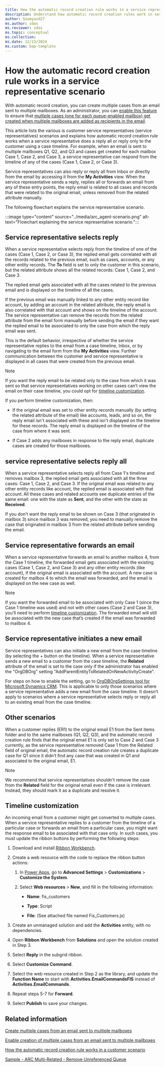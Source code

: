 ```yaml
---
title: How the automatic record creation rule works in a service representative scenario
description: Understand how automatic record creation rules work in service representative scenarios and learn how to customize them.
author: Soumyasd27
ms.author: sdas
ms.reviewer: sdas
ms.topic: conceptual
ms.collection:
ms.date: 12/13/2024
ms.custom: bap-template
---
```


# How the automatic record creation rule works in a service representative scenario

With automatic record creation, you can create multiple cases from an email sent to multiple mailboxes. As an administrator, you can [enable this feature](arc-multiple-cases.md#enable-creation-of-multiple-cases-from-an-email-sent-to-multiple-mailboxes) to ensure that [multiple cases (one for each queue-enabled mailbox) get created when multiple mailboxes are added as recipients in the email](arc-multiple-cases.md#how-automatic-record-creation-rules-work-to-create-multiple-cases-from-an-email-sent-to-multiple-mailboxes).

This article lists the various is customer service representatives (service representatives) scenarios and explains how automatic record creation rule works when a service representative does a reply all or reply only to the customer using a case timeline. For example, when an email is sent to multiple mailboxes Q1, Q2, and Q3 and cases get created for each mailbox Case 1, Case 2, and Case 3, a service representative can respond from the timeline of any of the cases (Case 1, Case 2, or Case 3).

Service representatives can also reply or reply all from Inbox or directly from the email by accessing it from the **My Activities** view. When the service representative sends a reply, replies all or forwards an email from any of these entry points, the reply email is related to all cases and records that were related to the original email, unless removed from the related attribute manually.  

The following flowchart explains the service representative scenario.

:::image type="content" source="../media/arc_agent-scenario.png" alt-text="Flowchart explaining the service representative  scenario.":::

## Service representative selects reply

When a service representative selects reply from the timeline of one of the cases (Case 1, Case 2, or Case 3), the replied email gets correlated with all the records related to the previous email, such as cases, accounts, or any other entity records. The **To** field is set to only the customer in this scenario, but the related attribute shows all the related records: Case 1, Case 2, and Case 3.  

The replied email gets associated with all the cases related to the previous email and is displayed on the timeline of all the cases.  

If the previous email was manually linked to any other entity record like account, by adding an account in the related attribute, the reply email is also correlated with that account and shows on the timeline of the account. The service representative can remove the records from the related attribute from the email form manually before sending the email if they want the replied email to be associated to only the case from which the reply email was sent.

This is the default behavior, irrespective of whether the service representative replies to the email from a case timeline, Inbox, or by navigating to the email form from the **My Activities** view. Further communication between the customer and service representative is displayed in all cases that were created from the previous email.  

> [!NOTE]
> If you want the reply email to be related only to the case from which it was sent so that service representatives working on other cases can’t view the email on their case timeline, you could opt for [timeline customization](#timeline-customization).

If you perform timeline customization, then:

- If the original email was set to other entity records manually (by setting the related attribute of the email) like accounts, leads, and so on, the reply email isn't associated with these and isn't displayed on the timeline for these records. The reply email is displayed on the timeline of the case from where it was sent.

- If Case 2 adds any mailboxes in response to the reply email, duplicate cases are created for those mailboxes.

## service representative selects reply all

When a service representative selects reply all from Case 1's timeline and removes mailbox 3, the replied email gets associated with all the three cases: Case 1, Case 2, and Case 3. If the original email was related to any other entity records like account, the replied email is associated with that account. All these cases and related accounts see duplicate entries of the same email: one with the state as **Sent**, and the other with the state as **Received**.  

If you don’t want the reply email to be shown on Case 3 (that originated in mailbox 3) since mailbox 3 was removed, you need to manually remove the case that originated in mailbox 3 from the related attribute before sending the email.

## Service representative forwards an email

When a service representative forwards an email to another mailbox 4, from the Case 1 timeline, the forwarded email gets associated with the existing cases (Case 1, Case 2, and Case 3) and any other entity records (like account), if the original email is associated with the account. A new case is created for mailbox 4 to which the email was forwarded, and the email is displayed on the new case as well.

> [!NOTE]
> If you want the forwarded email to be associated with only Case 1 (since the Case 1 timeline was used) and not with other cases (Case 2 and Case 3), you’ll need to perform [timeline customization](#timeline-customization). The forwarded email will still be associated with the new case that’s created if the email was forwarded to mailbox 4.  

## Service representative initiates a new email

Service representatives can also initiate a new email from the case timeline (by selecting the + button on the timeline). When a service representative sends a new email to a customer from the case timeline, the **Related** attribute of the email is set to the case only if the administrator has enabled the "OrgDBOrg" setting "AddParentEntityToRelatedOnNewActivityCreate".  

For steps on how to enable the setting, go to [OrgDBOrgSettings tool for Microsoft Dynamics CRM](https://support.microsoft.com/en-us/topic/orgdborgsettings-tool-for-microsoft-dynamics-crm-20a10f46-2a24-a156-7144-365d49b842ba). This is applicable to only those scenarios where a service representative adds a new email from the case timeline. It doesn’t apply to scenarios where a service representative selects reply or reply all to an existing email from the case timeline.  

## Other scenarios

When a customer replies (ER1) to the original email E1 from the Sent items folder and to the same mailboxes (Q1, Q2, Q3), and the automatic record creation rule finds that the original email E1 is only set to Case 2 and Case 3 currently, as the service representative removed Case 1 from the Related field of original email, the automatic record creation rule creates a duplicate case for Q1 since it didn’t find any case that was created in Q1 and associated to the original email, E1.

> [!NOTE]
> We recommend that service representatives shouldn’t remove the case from the **Related** field for the original email even if the case is irrelevant. Instead, they should mark it as a duplicate and resolve it.

## Timeline customization

An incoming email from a customer might get converted to multiple cases. When a service representative replies to a customer from the timeline of a particular case or forwards an email from a particular case, you might want the response email to be associated with that case only. In such cases, you must update the ribbon buttons by performing the following steps:

1. Download and install [Ribbon Workbench](https://www.develop1.net/public/rwb/ribbonworkbench.aspx).

1. Create a web resource with the code to replace the ribbon button actions:  

    1. In [Power Apps](https://make.powerapps.com), go to **Advanced Settings** > **Customizations** > **Customize the System**.
    
    1. Select **Web resources** > **New**, and fill in the following information:
    
        - **Name**: fis_customers
        
        - **Type**: Script
        
        - **File**: (See attached file named Fis_Customers.js)

1. Create an unmanaged solution and add the **Activities** entity, with no dependencies.

1. Open **Ribbon Workbench** from **Solutions** and open the solution created in Step 3.

1. Select **Reply** in the subgrid ribbon.

1. Select **Customize Command**.

1. Select the web resource created in Step 2 as the library, and update the **Function Name** to start with **Activities.EmailCommandsFIS** instead of **Activities.EmailCommands**.

1. Repeat steps 5-7 for **Forward**.

1. Select **Publish** to save your changes.

## Related information

[Create multiple cases from an email sent to multiple mailboxes](arc-multiple-cases.md#create-multiple-cases-from-an-email-sent-to-multiple-mailboxes)

[Enable creation of multiple cases from an email sent to multiple mailboxes](arc-multiple-cases.md#enable-creation-of-multiple-cases-from-an-email-sent-to-multiple-mailboxes)

[How the automatic record creation rule works in a customer scenario](arc-customer-scenario.md#how-the-automatic-record-creation-rule-works-in-a-customer-scenario)

[Sample - ARC Multi-Related - Remove Unreferenced Queue](sample-arc-multiple-cases.md#sample---arc-multi-related---remove-unreferenced-queue)
